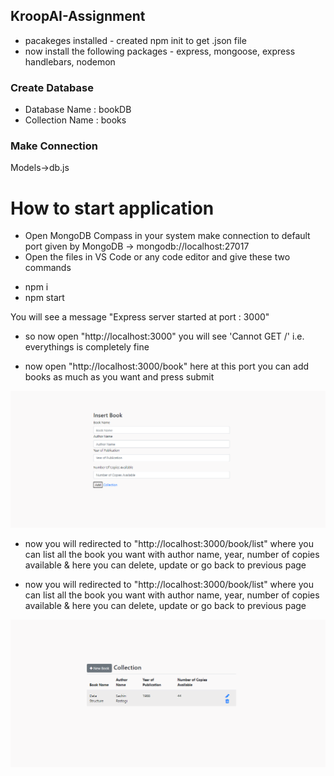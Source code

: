 ## KroopAI-Assignment
* pacakeges installed - created npm init to get .json file
* now install the following packages - express, mongoose, express handlebars, nodemon

### Create Database

* Database Name : bookDB
* Collection Name : books

### Make Connection

  Models->db.js
       

# How to start application

* Open MongoDB Compass in your system make connection to default port given by MongoDB -> mongodb://localhost:27017
* Open the files in VS Code or any code editor and give these two commands 
- npm i
- npm start

You will see a message "Express server started at port : 3000"
* so now open "http://localhost:3000" you will see 'Cannot GET /' i.e. everythings is completely fine



* now open "http://localhost:3000/book" here at this port you can add books as much as you want and press submit

![Alt](Images/book.PNG)

* now you will redirected to "http://localhost:3000/book/list" where you can list all the book you want with author name, year, number of copies available & here you can delete, update or go back to previous page

* now you will redirected to "http://localhost:3000/book/list" where you can list all the book you want 
with author name, year, number of copies available & here you can delete, update or go back to previous page

![Alt](Images/list.PNG)


